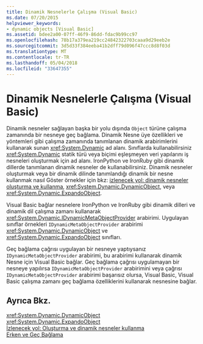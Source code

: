 ```yaml
---
title: Dinamik Nesnelerle Çalışma (Visual Basic)
ms.date: 07/20/2015
helpviewer_keywords:
- dynamic objects [Visual Basic]
ms.assetid: bdee2a00-07ff-46f9-86dd-fdac9b99cc97
ms.openlocfilehash: 78b17a379ea219cc24842322703caaa9d29eeb2e
ms.sourcegitcommit: 3d5d33f384eeba41b2dff79d096f47ccc8d8f03d
ms.translationtype: MT
ms.contentlocale: tr-TR
ms.lasthandoff: 05/04/2018
ms.locfileid: "33647355"
---
```

# <a name="working-with-dynamic-objects-visual-basic"></a>Dinamik Nesnelerle Çalışma (Visual Basic)
Dinamik nesneler sağlayan başka bir yolu dışında `Object` türüne çalışma zamanında bir nesneye geç bağlama. Dinamik Nesne üye özellikleri ve yöntemleri gibi çalışma zamanında tanımlanan dinamik arabirimlerini kullanarak sunan <xref:System.Dynamic> ad alanı. Sınıflarda kullanabilirsiniz <xref:System.Dynamic> statik türü veya biçimi eşleşmeyen veri yapılarını iş nesneleri oluşturmak için ad alanı. IronPython ve IronRuby gibi dinamik dillerde tanımlanan dinamik nesneler de kullanabilirsiniz. Dinamik nesneler oluşturmak veya bir dinamik dilinde tanımlandığı dinamik bir nesne kullanmak nasıl Göster örnekler için bkz: [izlenecek yol: dinamik nesneler oluşturma ve kullanma](../../../../csharp/programming-guide/types/walkthrough-creating-and-using-dynamic-objects.md), <xref:System.Dynamic.DynamicObject>, veya <xref:System.Dynamic.ExpandoObject>.  
  
 Visual Basic bağlar nesnelere IronPython ve IronRuby gibi dinamik dilleri ve dinamik dil çalışma zamanı kullanarak <xref:System.Dynamic.IDynamicMetaObjectProvider> arabirimi. Uygulayan sınıflar örnekleri `IDynamicMetaObjectProvider` arabirimi <xref:System.Dynamic.DynamicObject> ve <xref:System.Dynamic.ExpandoObject> sınıfları.  
  
 Geç bağlama çağrısı uygulayan bir nesneye yaptıysanız `IDynamicMetaObjectProvider` arabirimi, bu arabirimi kullanarak dinamik Nesne için Visual Basic bağlar. Geç bağlama çağrısı uygulamayan bir nesneye yapılırsa `IDynamicMetaObjectProvider` arabirimini veya çağrısı `IDynamicMetaObjectProvider` arabirimi başarısız olursa, Visual Basic, Visual Basic çalışma zamanı geç bağlama özelliklerini kullanarak nesnesine bağlar.  
  
## <a name="see-also"></a>Ayrıca Bkz.  
 <xref:System.Dynamic.DynamicObject>  
 <xref:System.Dynamic.ExpandoObject>  
 [İzlenecek yol: Oluşturma ve dinamik nesneler kullanma](../../../../csharp/programming-guide/types/walkthrough-creating-and-using-dynamic-objects.md)  
 [Erken ve Geç Bağlama](../../../../visual-basic/programming-guide/language-features/early-late-binding/index.md)

